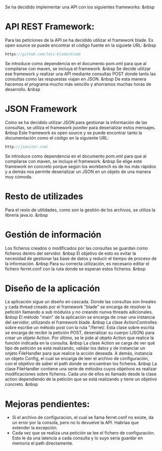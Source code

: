 Se ha decidido implementar una API con los siguientes frameworks: &nbsp

# API REST Framework:
Para las peticiones de la API se ha decidido utilizar el framework blade. Es open source se puede encontrar el código fuente en la siguiete URL: &nbsp
```javascript
https://github.com/lets-blade/blade
```
Se introduce como dependencia en el documento pom.xml para que al compilarse con maven, se incluya el framework. &nbsp
Se decide utilizar ese framework y realizar una API mediante consultas POST donde tanto las consultas como las respuestas viajan en JSON. &nbsp
De esta manera hacemos el programa mucho más sencillo y ahorramos muchas horas de desarrollo. &nbsp

# JSON Framework
Como se ha decidido utilizar JSON para gestionar la información de las consultas, se utiliza el framework jsoniter para deserializar estos mensajes. &nbsp
Este framework es open source y se puede encontrar tanto la documentación como el código en la siguiente URL:
```javascript
http://jsoniter.com/
```
Se introduce como dependencia en el documento pom.xml para que al compilarse con maven, se incluya el framework. &nbsp
Se elige este framework en concreto porque según los workbench es de los más rápidos y a demás nos permite deserializar un JSON en un objeto de una manera muy cómoda.

# Resto de utilizades
Para el resto de utilidades, como son la gestión de los archivos, se utiliza la librería java.io. &nbsp

# Gestión de información
Los ficheros creados o modificados por las consultas se guardan como ficheros dentro del servidor. &nbsp
El objetivo de esto es evitar la necesidad de gestionar las base de datos y reducir el tiempo de proceso de la información. &nbsp
Para su correcta utilización, es necesario editar el fichero ferret.conf con la ruta donde se esperan estos ficheros. &nbsp

# Diseño de la aplicación
La aplicación sigue un diseño en cascada. Donde las consultas son lineales y cada thread creado por el framework "blade" se encarga de resolver la petición llamando a sub módulos y no creando nunva threads adicionales. &nbsp
El método "main" de la aplicación se encarga de crear una instancia del servidor, utilizando el framework blade. &nbsp
La clase ActionControlles sobre escribe un método post con la ruta "/ferret/. Esta clase sobre escrita se encarga de recibir la petición POST, deserializar su cuerpo (JSON) para crear un objeto Action. Por último, se le pide al objeto Action que realice la función indicada en la consulta. &nbsp
La clase Action se carga de ver qué tipo de petición se está realizando, validar los datos y de instanciar un onjeto FileHandler para que realice la acción deseada. A demás, instancia un objeto Config, el cual se encarga de leer el archivo de configuración, con el objetivo de saber el path donde se encuentran los ficheros. &nbsp
La clase FileHandler contiene una serie de métodos cuyos objetivos es realizar modificaciones sobre ficheros. Cada uno de ellos es llamado desde la clase action dependiendo de la petición que se está realizando y tiene un objetivo concreto. &nbsp

# Mejoras pendientes:
+ Si el archivo de configuracion, el cual se llama ferret.conf no existe, da un error por la consola, pero no lo devuelve la API. Habríaa que extender la excepción.
+ Cada vez que se realiza una petición se lee el fichero de configuración. Esto le da una latencia a cada consulta y lo suyo sería guardar en memoria el path directamente.